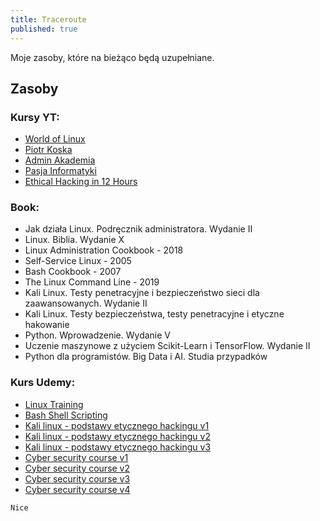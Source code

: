 ```yaml
---
title: Traceroute
published: true
---
```


Moje zasoby, które na bieżąco będą uzupełniane.

## [](#header-5) Zasoby

### Kursy YT:
* [World of Linux](https://www.youtube.com/c/WorldofLinuxPoPolsku)
* [Piotr Koska](https://www.youtube.com/c/PiotrKo%C5%9Bka)
* [Admin Akademia](https://www.youtube.com/c/AdminAkademia)
* [Pasja Informatyki](https://www.youtube.com/c/Pasjainformatykitutoriale)
* [Ethical Hacking in 12 Hours](https://www.youtube.com/watch?v=fNzpcB7ODxQ) 

### Book:
* Jak działa Linux. Podręcznik administratora. Wydanie II
* Linux. Biblia. Wydanie X
* Linux Administration Cookbook - 2018
* Self-Service Linux - 2005
* Bash Cookbook - 2007
* The Linux Command Line - 2019
* Kali Linux. Testy penetracyjne i bezpieczeństwo sieci dla zaawansowanych. Wydanie II
* Kali Linux. Testy bezpieczeństwa, testy penetracyjne i etyczne hakowanie
* Python. Wprowadzenie. Wydanie V
* Uczenie maszynowe z użyciem Scikit-Learn i TensorFlow. Wydanie II
* Python dla programistów. Big Data i AI. Studia przypadków

### Kurs Udemy:
* [Linux Training](https://www.udemy.com/course/complete-linux-training-course-to-get-your-dream-it-job)
* [Bash Shell Scripting](https://www.udemy.com/course/linux-bash-shell-scripting-through-real-life-examples)
* [Kali linux - podstawy etycznego hackingu v1](https://www.udemy.com/course/kali-linux-podstawy-etycznego-hackingu-i-bezpieczenstwa/)
* [Kali linux - podstawy etycznego hackingu v2](https://www.udemy.com/course/kali-linux-podstawy-etycznego-hackingu-czesc-2/)
* [Kali linux - podstawy etycznego hackingu v3](https://www.udemy.com/course/podstawy-etycznego-hackingu-i-bezpieczenstwa-czesc-3/)
* [Cyber security course v1](https://www.udemy.com/course/the-complete-internet-security-privacy-course-volume-1/)
* [Cyber security course v2](https://www.udemy.com/course/network-security-course/)
* [Cyber security course v3](https://www.udemy.com/course/the-complete-cyber-security-course-anonymous-browsing/)
* [Cyber security course v4](https://www.udemy.com/course/the-complete-cyber-security-course-end-point-protection/)


``
Nice
``
